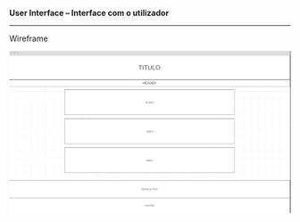 **User Interface – Interface com o utilizador**

***

Wireframe

![Minha Imagem](doc/Imagens/Wireframe.png)

